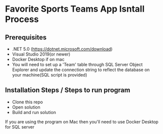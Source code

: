 # Favorite Sports Teams App Isntall Process

## Prerequisites

- .NET 5.0 (https://dotnet.microsoft.com/download)
- Visual Studio 2019(or newer)
- Docker Desktop if on mac 
- You will need to set up a 'Team' table through SQL Server Object Explorer and update the connection string to reflect the database on your machine(SQL script is provided)

## Installation Steps / Steps to run program

- Clone this repo
- Open solution
- Build and run solution

If you are using the program on Mac then you'll need to use Docker Desktop for SQL server
